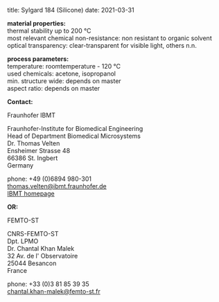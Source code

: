 title: Sylgard 184 (Silicone)
date: 2021-03-31

__material properties:__  	
thermal stability up to	200 °C    
most relevant chemical non-resistance:	non resistant to organic solvent  
optical transparency:	clear-transparent for visible light, others n.n.
	
__process parameters:__  	
temperature:	roomtemperature - 120 °C  
used chemicals:	acetone, isopropanol	
min. structure wide:	depends on master  
aspect ratio:	depends on master
<!--break-->
__Contact:__

Fraunhofer IBMT

Fraunhofer-Institute for Biomedical Engineering  
Head of Department Biomedical Microsystems  
Dr. Thomas Velten  
Ensheimer Strasse 48    
66386 St. Ingbert   
Germany

phone: +49 (0)6894 980-301   
thomas.velten@ibmt.fraunhofer.de  
[IBMT homepage](http://www.ibmt.fraunhofer.de/fhg/ibmt_en/biomedical_engineering/biomedical_microsystems/microsensors_microfluidics/index.jsp)


__OR:__

FEMTO-ST

CNRS-FEMTO-ST  
Dpt. LPMO  
Dr. Chantal Khan Malek  
32 Av. de l' Observatoire  
25044 Besancon  
France

phone: +33 (0)3 81 85 39 35  
chantal.khan-malek@femto-st.fr